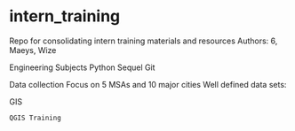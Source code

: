 # intern_training
Repo for consolidating intern training materials and resources
Authors: 6, Maeys, Wize

Engineering Subjects
    Python
    Sequel
    Git

Data collection
    Focus on 5 MSAs and 10 major cities
    Well defined data sets:

GIS

    QGIS Training
